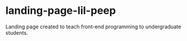 # landing-page-lil-peep
Landing page created to teach front-end programming to undergraduate students.

